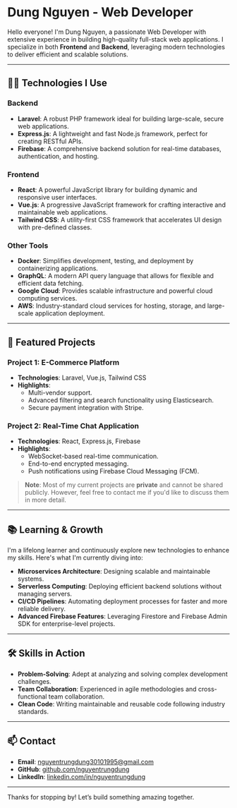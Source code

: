 # Dung Nguyen - Web Developer

Hello everyone! I'm Dung Nguyen, a passionate Web Developer with extensive experience in building high-quality full-stack web applications. I specialize in both **Frontend** and **Backend**, leveraging modern technologies to deliver efficient and scalable solutions.

---

## 👨‍💻 Technologies I Use

### **Backend**
- **Laravel**: A robust PHP framework ideal for building large-scale, secure web applications.
- **Express.js**: A lightweight and fast Node.js framework, perfect for creating RESTful APIs.
- **Firebase**: A comprehensive backend solution for real-time databases, authentication, and hosting.

### **Frontend**
- **React**: A powerful JavaScript library for building dynamic and responsive user interfaces.
- **Vue.js**: A progressive JavaScript framework for crafting interactive and maintainable web applications.
- **Tailwind CSS**: A utility-first CSS framework that accelerates UI design with pre-defined classes.

### **Other Tools**
- **Docker**: Simplifies development, testing, and deployment by containerizing applications.
- **GraphQL**: A modern API query language that allows for flexible and efficient data fetching.
- **Google Cloud**: Provides scalable infrastructure and powerful cloud computing services.
- **AWS**: Industry-standard cloud services for hosting, storage, and large-scale application deployment.

---

## 🚀 Featured Projects

### Project 1: **E-Commerce Platform**
- **Technologies**: Laravel, Vue.js, Tailwind CSS
- **Highlights**:
  - Multi-vendor support.
  - Advanced filtering and search functionality using Elasticsearch.
  - Secure payment integration with Stripe.

### Project 2: **Real-Time Chat Application**
- **Technologies**: React, Express.js, Firebase
- **Highlights**:
  - WebSocket-based real-time communication.
  - End-to-end encrypted messaging.
  - Push notifications using Firebase Cloud Messaging (FCM).

> **Note**: Most of my current projects are **private** and cannot be shared publicly. However, feel free to contact me if you'd like to discuss them in more detail.

---

## 📚 Learning & Growth

I'm a lifelong learner and continuously explore new technologies to enhance my skills. Here's what I'm currently diving into:
- **Microservices Architecture**: Designing scalable and maintainable systems.
- **Serverless Computing**: Deploying efficient backend solutions without managing servers.
- **CI/CD Pipelines**: Automating deployment processes for faster and more reliable delivery.
- **Advanced Firebase Features**: Leveraging Firestore and Firebase Admin SDK for enterprise-level projects.

---

## 🛠️ Skills in Action

- **Problem-Solving**: Adept at analyzing and solving complex development challenges.
- **Team Collaboration**: Experienced in agile methodologies and cross-functional team collaboration.
- **Clean Code**: Writing maintainable and reusable code following industry standards.

---

## 📫 Contact

- **Email**: nguyentrungdung30101995@gmail.com  
- **GitHub**: [github.com/nguyentrungdung](https://github.com/dungnt3095)  
- **LinkedIn**: [linkedin.com/in/nguyentrungdung](https://www.linkedin.com/in/trungdung95/)  

---

Thanks for stopping by! Let’s build something amazing together.
